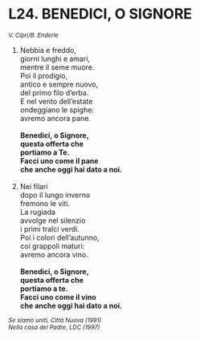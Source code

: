 # L24. BENEDICI, O SIGNORE

<sub><i>V. Cipri/B. Enderle</i></sub>
<ol>
 <li>Nebbia e freddo,<br>
  giorni lunghi e amari,<br>
  mentre il seme muore.<br>
  Poi il prodigio,<br>
  antico e sempre nuovo,<br>
  del primo filo d’erba.<br>
  E nel vento dell’estate<br>
  ondeggiano le spighe:<br>
  avremo ancora pane.<br><br>
  <b>Benedici, o Signore,<br>
   questa offerta che<br>
   portiamo a Te.<br>
   Facci uno come il pane<br>
   che anche oggi hai dato a noi.</b></li><br>
 <li value="2">Nei filari<br>
  dopo il lungo inverno<br>
  fremono le viti.<br>
  La rugiada<br>
  avvolge nel silenzio<br>
  i primi tralci verdi.<br>
  Poi i colori dell’autunno,<br>
  coi grappoli maturi:<br>
  avremo ancora vino.<br><br>
  <b>Benedici, o Signore,<br>
   questa offerta che<br>
   portiamo a te.<br>
   Facci uno come il vino<br>
   che anche oggi hai dato a noi.</b></li>
</ol>
<sub><i>Se siamo uniti, Città Nuova (1991)<br>
 Nella casa del Padre, LDC (1997)</i></sub>
 
